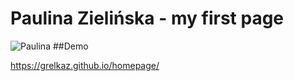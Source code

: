 # Paulina Zielińska - my first page

![Paulina](
https://scontent.fktw1-1.fna.fbcdn.net/v/t1.6435-9/36177506_1778143535585792_6369872452033445888_n.jpg?_nc_cat=105&ccb=1-7&_nc_sid=174925&_nc_ohc=WZKQ_w4zy7cAX9iDfMZ&_nc_ht=scontent.fktw1-1.fna&oh=00_AfAWMz6GTtwUgPe1fB25dOobgNZjkbo-BKbHZiJ1-G5FTw&oe=6404930E)
##Demo

https://grelkaz.github.io/homepage/

